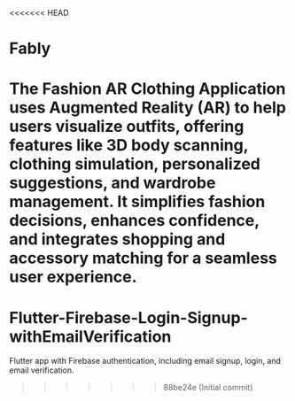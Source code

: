 <<<<<<< HEAD
# Fably
The Fashion AR Clothing Application uses Augmented Reality (AR) to help users visualize outfits, offering features like 3D body scanning, clothing simulation, personalized suggestions, and wardrobe management. It simplifies fashion decisions, enhances confidence, and integrates shopping and accessory matching for a seamless user experience.
=======
# Flutter-Firebase-Login-Signup-withEmailVerification
Flutter app with Firebase authentication, including email signup, login, and email verification.
>>>>>>> 88be24e (Initial commit)
